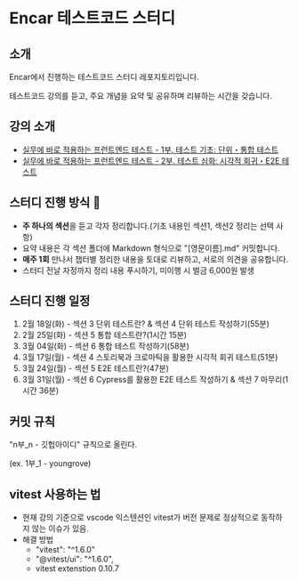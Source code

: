 # Encar 테스트코드 스터디

## 소개

Encar에서 진행하는 테스트코드 스터디 레포지토리입니다.

테스트코드 강의를 듣고, 주요 개념을 요약 및 공유하며 리뷰하는 시간을 갖습니다.

## 강의 소개

- [실무에 바로 적용하는 프런트엔드 테스트 - 1부. 테스트 기초: 단위・통합 테스트](https://inf.run/rVcLN)
- [실무에 바로 적용하는 프런트엔드 테스트 - 2부. 테스트 심화: 시각적 회귀・E2E 테스트](https://inf.run/zwz4W)

## 스터디 진행 방식 📝

- **주 하나의 섹션**을 듣고 각자 정리합니다.(기초 내용인 섹션1, 섹션2 정리는 선택 사항)
- 요약 내용은 각 섹션 폴더에 Markdown 형식으로 "[영문이름].md" 커밋합니다.
- **매주 1회** 만나서 챕터별 정리한 내용을 토대로 리뷰하고, 서로의 의견을 공유합니다.
- 스터디 전날 자정까지 정리 내용 푸시하기, 미이행 시 벌금 6,000원 발생

## 스터디 진행 일정

1. 2월 18일(화) - 섹션 3 단위 테스트란? & 섹션 4 단위 테스트 작성하기(55분)
2. 2월 25일(화) - 섹션 5 통합 테스트란?(1시간 15분)
3. 3월 04일(화) - 섹션 6 통합 테스트 작성하기(58분)
4. 3월 17일(월) - 섹션 4 스토리북과 크로마틱을 활용한 시각적 회귀 테스트(51분)
5. 3월 24일(월) - 섹션 5 E2E 테스트란?(47분)
6. 3월 31일(월) - 섹션 6 Cypress를 활용한 E2E 테스트 작성하기 & 섹션 7 마무리(1시간 36분)

## 커밋 규칙

"n부\_n - 깃헙아이디" 규칙으로 올린다.

(ex. 1부\_1 - youngrove)

## vitest 사용하는 법

- 현재 강의 기준으로 vscode 익스텐션인 vitest가 버전 문제로 정상적으로 동작하지 않는 이슈가 있음.
- 해결 방법
  - "vitest": "^1.6.0"
  - "@vitest/ui": "^1.6.0",
  - vitest extenstion 0.10.7
